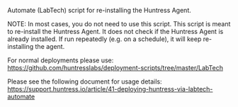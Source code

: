 Automate (LabTech) script for re-installing the Huntress Agent.

NOTE: In most cases, you do not need to use this script. This script is meant to re-install the Huntress Agent. It does not check if the Huntress Agent is already installed. If run repeatedly (e.g. on a schedule), it will keep re-installing the agent.

For normal deployments please use:
https://github.com/huntresslabs/deployment-scripts/tree/master/LabTech

Please see the following document for usage details:
https://support.huntress.io/article/41-deploying-huntress-via-labtech-automate
